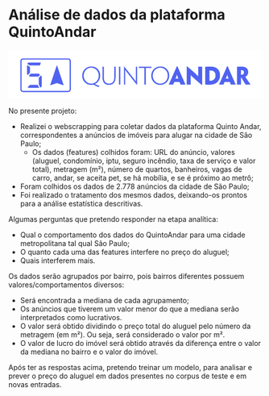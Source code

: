 # Análise de dados da plataforma QuintoAndar

<img src="logo_quinto_andar.png" alt="quinto andar" width="800"/>

No presente projeto:
- Realizei o webscrapping para coletar dados da plataforma Quinto Andar, correspondentes a anúncios de imóveis para alugar na cidade de São Paulo;
  - Os dados (features) colhidos foram: URL do anúncio, valores (aluguel, condomínio, iptu, seguro incêndio, taxa de serviço e valor total), metragem (m²), número de quartos, banheiros, vagas de carro, andar, se aceita pet, se há mobília, e se é próximo ao metrô;
- Foram colhidos os dados de 2.778 anúncios da cidade de São Paulo;
- Foi realizado o tratamento dos mesmos dados, deixando-os prontos para a análise estatística descritivas. 

Algumas perguntas que pretendo responder na etapa analítica:
- Qual o comportamento dos dados do QuintoAndar para uma cidade metropolitana tal qual São Paulo;
- O quanto cada uma das features interfere no preço do aluguel;
- Quais interferem mais.

Os dados serão agrupados por bairro, pois bairros diferentes possuem valores/comportamentos diversos:
- Será encontrada a mediana de cada agrupamento;
- Os anúncios que tiverem um valor menor do que a mediana serão interpretados como lucrativos. 
- O valor será obtido dividindo o preço total do aluguel pelo número da metragem (em m²). Ou seja, será considerado o valor por m².
- O valor de lucro do imóvel será obtido através da diferença entre o valor da mediana no bairro e o valor do imóvel.

Após ter as respostas acima, pretendo treinar um modelo, para analisar e prever o preço do aluguel em dados presentes no corpus de teste e em novas entradas.
